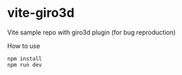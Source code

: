 # vite-giro3d
Vite sample repo with giro3d plugin (for bug reproduction) 

How to use
```
npm install
npm run dev
```